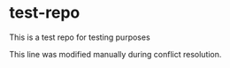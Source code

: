 # test-repo

This is a test repo for testing purposes

This line was modified manually during conflict resolution.
